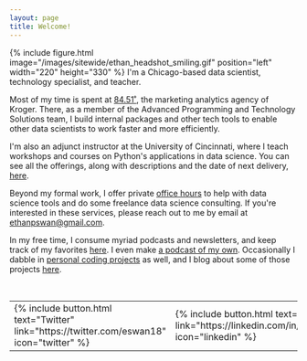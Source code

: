 ```yaml
---
layout: page
title: Welcome!
---
```


{% include figure.html image="/images/sitewide/ethan_headshot_smiling.gif" position="left" width="220" height="330" %}
I'm a Chicago-based data scientist, technology specialist, and teacher.

Most of my time is spent at <a href="http://www.8451.com">84.51˚</a>, the marketing analytics agency of Kroger.
There, as a member of the Advanced Programming and Technology Solutions team, I build internal packages and other tech tools to enable other data scientists to work faster and more efficiently.

I'm also an adjunct instructor at the University of Cincinnati, where I teach workshops and courses on Python's applications in data science.
You can see all the offerings, along with descriptions and the date of next delivery, [here](/courses/).

Beyond my formal work, I offer private [office hours](/office_hours/) to help with data science tools and do some freelance data science consulting.
If you're interested in these services, please reach out to me by email at [ethanpswan@gmail.com](mailto:ethanpswan@gmail.com).

In my free time, I consume myriad podcasts and newsletters, and keep track of my favorites [here](/content/).
I even make [a podcast of my own](https://premature-optimization.pinecast.co).
Occasionally I dabble in [personal coding projects](https://github.com/eswan18) as well, and I blog about some of those projects [here](/).

<br>

<table><tr>
<td>
  {% include button.html text="Twitter" link="https://twitter.com/eswan18" icon="twitter" %}
</td><td>
  {% include button.html text="LinkedIn" link="https://linkedin.com/in/ethanpswan" icon="linkedin" %}
</td><td>
  {% include button.html text="GitHub" link="https://github.com/eswan18" icon="github" %}
</td>
</tr> </table>

<br><br>
